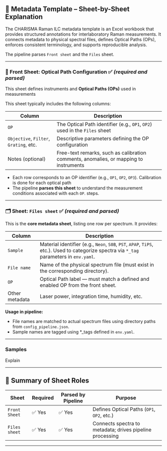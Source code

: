 ## 📘 Metadata Template – Sheet-by-Sheet Explanation

The CHARISMA Raman ILC metadata template is an Excel workbook that provides structured annotations for interlaboratory Raman measurements. It connects metadata to physical spectral files, defines Optical Paths (OPs), enforces consistent terminology, and supports reproducible analysis.

The pipeline parses `Front sheet` and the `Files` sheet.

---

### 🧭 Front Sheet: Optical Path Configuration ✅ *(required and parsed)*

This sheet defines instruments and **Optical Paths (OPs)** used in measurements

This sheet typically includes the following columns: 

| Column                | Description                                                                 |
|------------------------|-----------------------------------------------------------------------------|
| `OP`                  | The Optical Path identifier (e.g., `OP1`, `OP2`) used in the `Files` sheet  |
| `Objective`, `Filter`, `Grating`, etc. | Descriptive parameters defining the OP configuration         |
| Notes (optional)       | Free-text remarks, such as calibration comments, anomalies, or mapping to instruments |

- Each row corresponds to an OP identifier (e.g., `OP1`, `OP2`, `OP3`). Calibration is done for each optical path
- The pipeline **parses this sheet** to understand the measurement conditions associated with each `OP`.
steps.


---

### 🗂 Sheet: `Files sheet` ✅ *(required and parsed)*

This is the **core metadata sheet**, listing one row per spectrum. It provides:

| Column             | Description                                                                 |
|--------------------|-----------------------------------------------------------------------------|
| `Sample`           | Material identifier (e.g., `Neon`, `S0B`, `PST`, `APAP`, `TiPS`, etc.). Used to categorize spectra via `*_tag` parameters in `env.yaml`. |
| `File name`        | Name of the physical spectrum file (must exist in the corresponding directory). |
| `OP`               | Optical Path label — must match a defined and enabled OP from the front sheet. |
| Other metadata     | Laser power, integration time, humidity, etc.  |

**Usage in pipeline:**
- File names are matched to actual spectrum files using directory paths from `config_pipeline.json`.
- Sample names are tagged using *_tags defined in `env.yaml`.


---

### Samples

Explain

---


## 🧩 Summary of Sheet Roles

| Sheet       | Required | Parsed by Pipeline | Purpose                                             |
|-------------|----------|--------------------|-----------------------------------------------------|
| `Front Sheet` | ✅ Yes | ✅ Yes           | Defines  Optical Paths (`OP1`, `OP2`, etc.) |
| `Files sheet`     | ✅ Yes   | ✅ Yes             | Connects spectra to metadata; drives pipeline processing |


---
